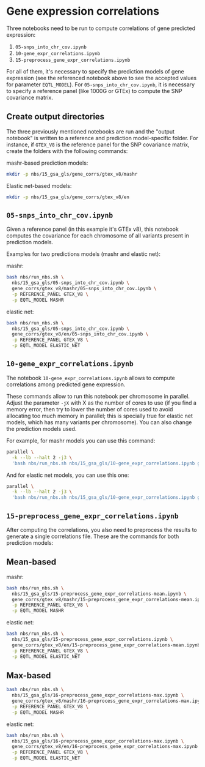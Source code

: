 # Gene expression correlations

Three notebooks need to be run to compute correlations of gene predicted expression:
1. `05-snps_into_chr_cov.ipynb`
1. `10-gene_expr_correlations.ipynb`
1. `15-preprocess_gene_expr_correlations.ipynb`

For all of them, it's necessary to specify the prediction models of gene expression (see the referenced notebook above to see the accepted values for parameter `EQTL_MODEL`). For `05-snps_into_chr_cov.ipynb`, it is necessary to specify a reference panel (like 1000G or GTEx) to compute the SNP covariance matrix.


## Create output directories
The three previously mentioned notebooks are run and the "output notebook" is written to a reference and prediction model-specific folder. For instance, if `GTEX_V8` is the reference panel for the SNP covariance matrix, create the folders with the following commands:

mashr-based prediction models:
```bash
mkdir -p nbs/15_gsa_gls/gene_corrs/gtex_v8/mashr
```


Elastic net-based models:
```bash
mkdir -p nbs/15_gsa_gls/gene_corrs/gtex_v8/en
```


## `05-snps_into_chr_cov.ipynb`

Given a reference panel (in this example it's GTEx v8), this notebook computes the covariance for each chromosome of all variants present in prediction models.

Examples for two predictions models (mashr and elastic net):

mashr:

```bash
bash nbs/run_nbs.sh \
  nbs/15_gsa_gls/05-snps_into_chr_cov.ipynb \
  gene_corrs/gtex_v8/mashr/05-snps_into_chr_cov.ipynb \
  -p REFERENCE_PANEL GTEX_V8 \
  -p EQTL_MODEL MASHR
```

elastic net:

```bash
bash nbs/run_nbs.sh \
  nbs/15_gsa_gls/05-snps_into_chr_cov.ipynb \
  gene_corrs/gtex_v8/en/05-snps_into_chr_cov.ipynb \
  -p REFERENCE_PANEL GTEX_V8 \
  -p EQTL_MODEL ELASTIC_NET
```


## `10-gene_expr_correlations.ipynb`

The notebook `10-gene_expr_correlations.ipynb` allows to compute correlations among predicted gene expression.

These commands allow to run this notebook per chromosome in parallel.
Adjust the parameter `-jX` with X as the number of cores to use (if you find a memory error, then try to lower the number of cores used to avoid allocating too much memory in parallel; this is specially true for elastic net models, which has many variants per chromosome).
You can also change the prediction models used.

For example, for mashr models you can use this command:

```bash
parallel \
  -k --lb --halt 2 -j3 \
  'bash nbs/run_nbs.sh nbs/15_gsa_gls/10-gene_expr_correlations.ipynb gene_corrs/gtex_v8/mashr/10-gene_expr_correlations-chr{}.run.ipynb -p chromosome {} -p REFERENCE_PANEL GTEX_V8 -p EQTL_MODEL MASHR' ::: {1..22}
```

And for elastic net models, you can use this one:

```bash
parallel \
  -k --lb --halt 2 -j3 \
  'bash nbs/run_nbs.sh nbs/15_gsa_gls/10-gene_expr_correlations.ipynb gene_corrs/gtex_v8/en/10-gene_expr_correlations-chr{}.run.ipynb -p chromosome {} -p REFERENCE_PANEL GTEX_V8 -p EQTL_MODEL ELASTIC_NET' ::: {1..22}
```


## `15-preprocess_gene_expr_correlations.ipynb`

After computing the correlations, you also need to preprocess the results to generate a single correlations file.
These are the commands for both prediction models:

## Mean-based
mashr:

```bash
bash nbs/run_nbs.sh \
  nbs/15_gsa_gls/15-preprocess_gene_expr_correlations-mean.ipynb \
  gene_corrs/gtex_v8/mashr/15-preprocess_gene_expr_correlations-mean.ipynb \
  -p REFERENCE_PANEL GTEX_V8 \
  -p EQTL_MODEL MASHR
```


elastic net:

```bash
bash nbs/run_nbs.sh \
  nbs/15_gsa_gls/15-preprocess_gene_expr_correlations.ipynb \
  gene_corrs/gtex_v8/en/15-preprocess_gene_expr_correlations-mean.ipynb \
  -p REFERENCE_PANEL GTEX_V8 \
  -p EQTL_MODEL ELASTIC_NET
```


## Max-based

```bash
bash nbs/run_nbs.sh \
  nbs/15_gsa_gls/16-preprocess_gene_expr_correlations-max.ipynb \
  gene_corrs/gtex_v8/mashr/16-preprocess_gene_expr_correlations-max.ipynb \
  -p REFERENCE_PANEL GTEX_V8 \
  -p EQTL_MODEL MASHR
```


elastic net:

```bash
bash nbs/run_nbs.sh \
  nbs/15_gsa_gls/16-preprocess_gene_expr_correlations-max.ipynb \
  gene_corrs/gtex_v8/en/16-preprocess_gene_expr_correlations-max.ipynb \
  -p REFERENCE_PANEL GTEX_V8 \
  -p EQTL_MODEL ELASTIC_NET
```